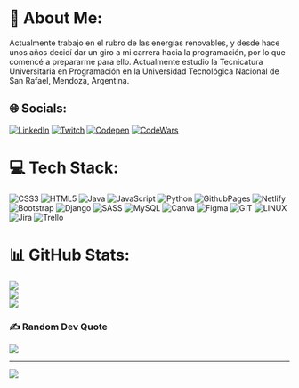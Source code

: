 # 💫 About Me:
Actualmente trabajo en el rubro de las energías renovables, y desde hace unos años decidí dar un giro a mi carrera hacia la programación, por lo que comencé a prepararme para ello.
Actualmente estudio la Tecnicatura Universitaria en Programación en la Universidad Tecnológica Nacional de San Rafael, Mendoza, Argentina.


## 🌐 Socials:
[![LinkedIn](https://img.shields.io/badge/LinkedIn-%230077B5.svg?logo=linkedin&logoColor=white)](https://www.linkedin.com/in/franco-sebasti%C3%A1n-genre-7a951a213/) [![Twitch](https://img.shields.io/badge/Twitch-%239146FF.svg?logo=Twitch&logoColor=white)](https://twitch.tv/brocheriano) [![Codepen](https://img.shields.io/badge/Codepen-000000?style=for-the-badge&logo=codepen&logoColor=white)](https://codepen.io/@Franco-Sebasti-n-Genre) 
[![CodeWars](https://www.codewars.com/users/Nippur/badges/large)](https://www.codewars.com/users/Nippur)


# 💻 Tech Stack:
![CSS3](https://img.shields.io/badge/css3-%231572B6.svg?style=for-the-badge&logo=css3&logoColor=white) ![HTML5](https://img.shields.io/badge/html5-%23E34F26.svg?style=for-the-badge&logo=html5&logoColor=white) ![Java](https://img.shields.io/badge/java-%23ED8B00.svg?style=for-the-badge&logo=openjdk&logoColor=white) ![JavaScript](https://img.shields.io/badge/javascript-%23323330.svg?style=for-the-badge&logo=javascript&logoColor=%23F7DF1E) ![Python](https://img.shields.io/badge/python-3670A0?style=for-the-badge&logo=python&logoColor=ffdd54) ![GithubPages](https://img.shields.io/badge/github%20pages-121013?style=for-the-badge&logo=github&logoColor=white) ![Netlify](https://img.shields.io/badge/netlify-%23000000.svg?style=for-the-badge&logo=netlify&logoColor=#00C7B7) ![Bootstrap](https://img.shields.io/badge/bootstrap-%238511FA.svg?style=for-the-badge&logo=bootstrap&logoColor=white) ![Django](https://img.shields.io/badge/django-%23092E20.svg?style=for-the-badge&logo=django&logoColor=white) ![SASS](https://img.shields.io/badge/SASS-hotpink.svg?style=for-the-badge&logo=SASS&logoColor=white) ![MySQL](https://img.shields.io/badge/mysql-%2300000f.svg?style=for-the-badge&logo=mysql&logoColor=white) ![Canva](https://img.shields.io/badge/Canva-%2300C4CC.svg?style=for-the-badge&logo=Canva&logoColor=white) ![Figma](https://img.shields.io/badge/figma-%23F24E1E.svg?style=for-the-badge&logo=figma&logoColor=white) ![GIT](https://img.shields.io/badge/Git-fc6d26?style=for-the-badge&logo=git&logoColor=white) ![LINUX](https://img.shields.io/badge/Linux-FCC624?style=for-the-badge&logo=linux&logoColor=black) ![Jira](https://img.shields.io/badge/jira-%230A0FFF.svg?style=for-the-badge&logo=jira&logoColor=white) ![Trello](https://img.shields.io/badge/Trello-%23026AA7.svg?style=for-the-badge&logo=Trello&logoColor=white)
# 📊 GitHub Stats:
![](https://github-readme-stats.vercel.app/api?username=francogenre&theme=dark&hide_border=false&include_all_commits=true&count_private=true)<br/>
![](https://github-readme-streak-stats.herokuapp.com/?user=francogenre&theme=dark&hide_border=false)<br/>
![](https://github-readme-stats.vercel.app/api/top-langs/?username=francogenre&theme=dark&hide_border=false&include_all_commits=true&count_private=true&layout=compact)

### ✍️ Random Dev Quote
![](https://quotes-github-readme.vercel.app/api?type=horizontal&theme=radical)

---
[![](https://visitcount.itsvg.in/api?id=francogenre&icon=0&color=0)](https://visitcount.itsvg.in)

<!-- Proudly created with GPRM ( https://gprm.itsvg.in ) -->
